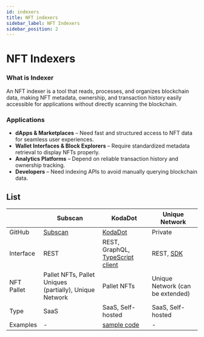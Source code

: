 ```yaml
---
id: indexers
title: NFT indexers 
sidebar_label: NFT Indexers
sidebar_position: 2 
---
```


# NFT Indexers 


### What is Indexer

An NFT indexer is a tool that reads, processes, and organizes blockchain data, making NFT metadata, ownership, and transaction history easily accessible for applications without directly scanning the blockchain.

### Applications

- **dApps & Marketplaces** – Need fast and structured access to NFT data for seamless user experiences.
- **Wallet Interfaces & Block Explorers** – Require standardized metadata retrieval to display NFTs properly.
- **Analytics Platforms** – Depend on reliable transaction history and ownership tracking.
- **Developers** – Need indexing APIs to avoid manually querying blockchain data.

## List
<div style={{ fontSize: "0.85rem" }}>

|             | Subscan                          | KodaDot                          | Unique Network           |
|-------------|----------------------------------|----------------------------------|--------------------------|
| GitHub      | [Subscan](https://github.com/subscan-explorer) | [KodaDot](https://github.com/kodadot/stick) | Private                  |
| Interface   | REST                             | REST, GraphQL, [TypeScript client](https://github.com/kodadot/uniquery)                     | REST, [SDK](https://www.npmjs.com/package/@unique-nft/sdk)                 |
| NFT Pallet  | Pallet NFTs, Pallet Uniques (partially), Unique Network | Pallet NFTs                      | Unique Network (can be extended) |
| Type        | SaaS                             | SaaS, Self-hosted                | SaaS, Self-hosted        |
| Examples    | - | [sample code](https://wiki.nftmozaic.com/docs/how-they-work/kodadot-indexer-integration) | - |

</div>
